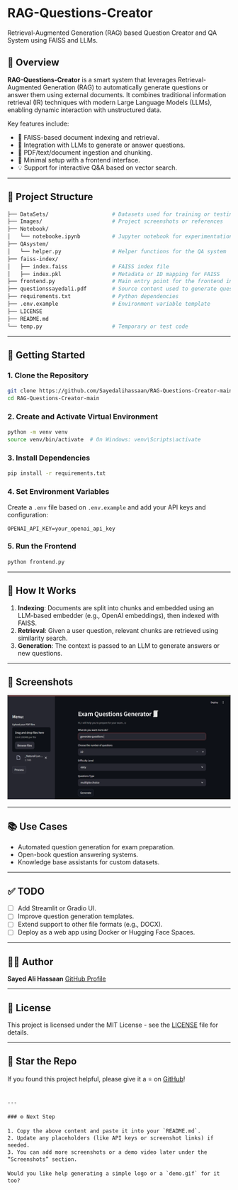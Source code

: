 # RAG-Questions-Creator

Retrieval-Augmented Generation (RAG) based Question Creator and QA System using FAISS and LLMs.

## 📌 Overview

**RAG-Questions-Creator** is a smart system that leverages Retrieval-Augmented Generation (RAG) to automatically generate questions or answer them using external documents. It combines traditional information retrieval (IR) techniques with modern Large Language Models (LLMs), enabling dynamic interaction with unstructured data.

Key features include:

- 📂 FAISS-based document indexing and retrieval.
- 🧠 Integration with LLMs to generate or answer questions.
- 📜 PDF/text/document ingestion and chunking.
- 🔧 Minimal setup with a frontend interface.
- 💡 Support for interactive Q&A based on vector search.

---

## 📁 Project Structure

```bash
├── DataSets/                    # Datasets used for training or testing
├── Images/                      # Project screenshots or references
├── Notebook/
│   └── notebooke.ipynb          # Jupyter notebook for experimentation
├── QAsystem/
│   └── helper.py                # Helper functions for the QA system
├── faiss-index/
│   ├── index.faiss              # FAISS index file
│   ├── index.pkl                # Metadata or ID mapping for FAISS
├── frontend.py                  # Main entry point for the frontend interface
├── questionssayedali.pdf        # Source content used to generate questions
├── requirements.txt             # Python dependencies
├── .env.example                 # Environment variable template
├── LICENSE
├── README.md
└── temp.py                      # Temporary or test code
````

---

## 🚀 Getting Started

### 1. Clone the Repository

```bash
git clone https://github.com/Sayedalihassaan/RAG-Questions-Creator-main.git
cd RAG-Questions-Creator-main
```

### 2. Create and Activate Virtual Environment

```bash
python -m venv venv
source venv/bin/activate  # On Windows: venv\Scripts\activate
```

### 3. Install Dependencies

```bash
pip install -r requirements.txt
```

### 4. Set Environment Variables

Create a `.env` file based on `.env.example` and add your API keys and configuration:

```env
OPENAI_API_KEY=your_openai_api_key
```

### 5. Run the Frontend

```bash
python frontend.py
```

---

## 🧠 How It Works

1. **Indexing**: Documents are split into chunks and embedded using an LLM-based embedder (e.g., OpenAI embeddings), then indexed with FAISS.
2. **Retrieval**: Given a user question, relevant chunks are retrieved using similarity search.
3. **Generation**: The context is passed to an LLM to generate answers or new questions.

---

## 📸 Screenshots

![screenshot](Images/Screenshot%202025-04-14%20183555.png)

---

## 📚 Use Cases

* Automated question generation for exam preparation.
* Open-book question answering systems.
* Knowledge base assistants for custom datasets.

---

## ✅ TODO

* [ ] Add Streamlit or Gradio UI.
* [ ] Improve question generation templates.
* [ ] Extend support to other file formats (e.g., DOCX).
* [ ] Deploy as a web app using Docker or Hugging Face Spaces.

---

## 🧑‍💻 Author

**Sayed Ali Hassaan**
[GitHub Profile](https://github.com/Sayedalihassaan)

---

## 📄 License

This project is licensed under the MIT License - see the [LICENSE](LICENSE) file for details.

---

## 🌟 Star the Repo

If you found this project helpful, please give it a ⭐ on [GitHub](https://github.com/Sayedalihassaan/RAG-Questions-Creator-main)!

```

---

### ⚙️ Next Step

1. Copy the above content and paste it into your `README.md`.
2. Update any placeholders (like API keys or screenshot links) if needed.
3. You can add more screenshots or a demo video later under the “Screenshots” section.

Would you like help generating a simple logo or a `demo.gif` for it too?
```
